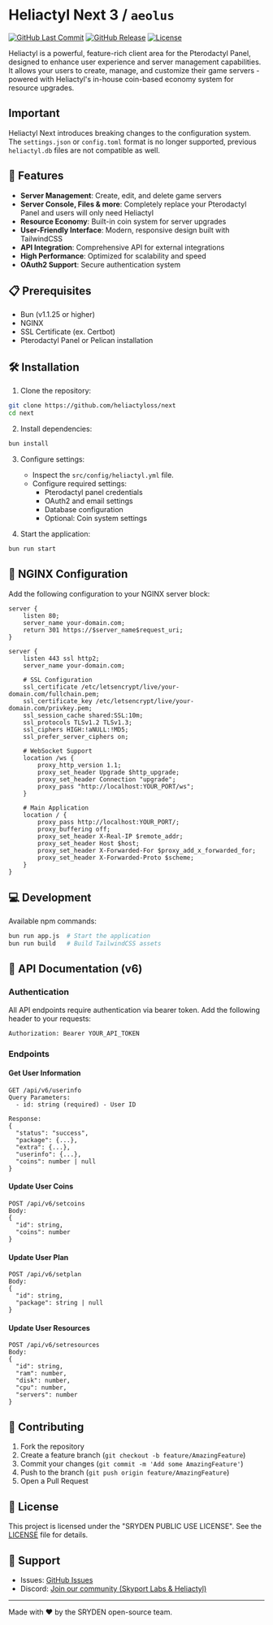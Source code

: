 # Heliactyl Next 3 / `aeolus`

[![GitHub Last Commit](https://img.shields.io/github/last-commit/heliactyloss/next)](https://github.com/heliactyloss/next/commits/main)
[![GitHub Release](https://img.shields.io/github/v/release/heliactyloss/next)](https://github.com/heliactyloss/heliactyl/next)
[![License](https://img.shields.io/github/license/heliactyloss/next)](https://github.com/heliactyloss/next/blob/main/LICENSE)

Heliactyl is a powerful, feature-rich client area for the Pterodactyl Panel, designed to enhance user experience and server management capabilities. It allows your users to create, manage, and customize their game servers - powered with Heliactyl's in-house coin-based economy system for resource upgrades.

## Important

Heliactyl Next introduces breaking changes to the configuration system. The `settings.json` or `config.toml` format is no longer supported, previous `heliactyl.db` files are not compatible as well.

## 🚀 Features

- **Server Management**: Create, edit, and delete game servers
- **Server Console, Files & more**: Completely replace your Pterodactyl Panel and users will only need Heliactyl
- **Resource Economy**: Built-in coin system for server upgrades
- **User-Friendly Interface**: Modern, responsive design built with TailwindCSS
- **API Integration**: Comprehensive API for external integrations
- **High Performance**: Optimized for scalability and speed
- **OAuth2 Support**: Secure authentication system

## 📋 Prerequisites

- Bun (v1.1.25 or higher)
- NGINX
- SSL Certificate (ex. Certbot)
- Pterodactyl Panel or Pelican installation

## 🛠️ Installation

1. Clone the repository:
```bash
git clone https://github.com/heliactyloss/next
cd next
```

2. Install dependencies:
```bash
bun install
```

3. Configure settings:
   - Inspect the `src/config/heliactyl.yml` file.
   - Configure required settings:
     - Pterodactyl panel credentials
     - OAuth2 and email settings
     - Database configuration
     - Optional: Coin system settings

4. Start the application:
```bash
bun run start
```

## 🔧 NGINX Configuration

Add the following configuration to your NGINX server block:

```nginx
server {
    listen 80;
    server_name your-domain.com;
    return 301 https://$server_name$request_uri;
}

server {
    listen 443 ssl http2;
    server_name your-domain.com;

    # SSL Configuration
    ssl_certificate /etc/letsencrypt/live/your-domain.com/fullchain.pem;
    ssl_certificate_key /etc/letsencrypt/live/your-domain.com/privkey.pem;
    ssl_session_cache shared:SSL:10m;
    ssl_protocols TLSv1.2 TLSv1.3;
    ssl_ciphers HIGH:!aNULL:!MD5;
    ssl_prefer_server_ciphers on;

    # WebSocket Support
    location /ws {
        proxy_http_version 1.1;
        proxy_set_header Upgrade $http_upgrade;
        proxy_set_header Connection "upgrade";
        proxy_pass "http://localhost:YOUR_PORT/ws";
    }

    # Main Application
    location / {
        proxy_pass http://localhost:YOUR_PORT/;
        proxy_buffering off;
        proxy_set_header X-Real-IP $remote_addr;
        proxy_set_header Host $host;
        proxy_set_header X-Forwarded-For $proxy_add_x_forwarded_for;
        proxy_set_header X-Forwarded-Proto $scheme;
    }
}
```

## 💻 Development

Available npm commands:

```bash
bun run app.js  # Start the application
bun run build   # Build TailwindCSS assets
```

## 🔌 API Documentation (v6)

### Authentication
All API endpoints require authentication via bearer token. Add the following header to your requests:
```
Authorization: Bearer YOUR_API_TOKEN
```

### Endpoints

#### Get User Information
```
GET /api/v6/userinfo
Query Parameters:
  - id: string (required) - User ID

Response:
{
  "status": "success",
  "package": {...},
  "extra": {...},
  "userinfo": {...},
  "coins": number | null
}
```

#### Update User Coins
```
POST /api/v6/setcoins
Body:
{
  "id": string,
  "coins": number
}
```

#### Update User Plan
```
POST /api/v6/setplan
Body:
{
  "id": string,
  "package": string | null
}
```

#### Update User Resources
```
POST /api/v6/setresources
Body:
{
  "id": string,
  "ram": number,
  "disk": number,
  "cpu": number,
  "servers": number
}
```

## 🤝 Contributing

1. Fork the repository
2. Create a feature branch (`git checkout -b feature/AmazingFeature`)
3. Commit your changes (`git commit -m 'Add some AmazingFeature'`)
4. Push to the branch (`git push origin feature/AmazingFeature`)
5. Open a Pull Request

## 📜 License

This project is licensed under the "SRYDEN PUBLIC USE LICENSE". See the [LICENSE](LICENSE) file for details.

## 🌟 Support

- Issues: [GitHub Issues](https://github.com/heliactyloss/next/issues)
- Discord: [Join our community (Skyport Labs & Heliactyl)](https://discord.gg/GQrXDXzngj)

---

Made with ❤️ by the SRYDEN open-source team.